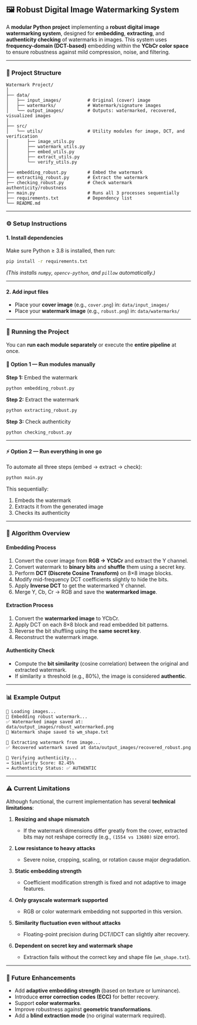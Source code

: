 ## 🖼️ Robust Digital Image Watermarking System

A **modular Python project** implementing a **robust digital image watermarking system**, designed for **embedding**, **extracting**, and **authenticity checking** of watermarks in images.
This system uses **frequency-domain (DCT-based)** embedding within the **YCbCr color space** to ensure robustness against mild compression, noise, and filtering.

---

### 📁 Project Structure

```
Watermark Project/
│
├── data/
│   ├── input_images/          # Original (cover) image
│   ├── watermarks/            # Watermark/signature images
│   └── output_images/         # Outputs: watermarked, recovered, visualized images
│
├── src/
│   └── utils/                 # Utility modules for image, DCT, and verification
│       ├── image_utils.py
│       ├── watermark_utils.py
│       ├── embed_utils.py
│       ├── extract_utils.py
│       └── verify_utils.py
│
├── embedding_robust.py        # Embed the watermark
├── extracting_robust.py       # Extract the watermark
├── checking_robust.py         # Check watermark authenticity/robustness
├── main.py                    # Runs all 3 processes sequentially
├── requirements.txt           # Dependency list
└── README.md
```

---

### ⚙️ Setup Instructions

#### **1. Install dependencies**

Make sure Python ≥ 3.8 is installed, then run:

```bash
pip install -r requirements.txt
```

*(This installs `numpy`, `opencv-python`, and `pillow` automatically.)*

---

#### **2. Add input files**

* Place your **cover image** (e.g., `cover.png`) in:
  `data/input_images/`
* Place your **watermark image** (e.g., `robust.png`) in:
  `data/watermarks/`

---

### 🧩 Running the Project

You can **run each module separately** or execute the **entire pipeline** at once.

#### 🧱 Option 1 — Run modules manually

**Step 1:** Embed the watermark

```bash
python embedding_robust.py
```

**Step 2:** Extract the watermark

```bash
python extracting_robust.py
```

**Step 3:** Check authenticity

```bash
python checking_robust.py
```

---

#### ⚡ Option 2 — Run everything in one go

To automate all three steps (embed → extract → check):

```bash
python main.py
```

This sequentially:

1. Embeds the watermark
2. Extracts it from the generated image
3. Checks its authenticity

---

### 🧠 Algorithm Overview

#### **Embedding Process**

1. Convert the cover image from **RGB → YCbCr** and extract the Y channel.
2. Convert watermark to **binary bits** and **shuffle** them using a secret key.
3. Perform **DCT (Discrete Cosine Transform)** on 8×8 image blocks.
4. Modify mid-frequency DCT coefficients slightly to hide the bits.
5. Apply **Inverse DCT** to get the watermarked Y channel.
6. Merge Y, Cb, Cr → RGB and save the **watermarked image**.

#### **Extraction Process**

1. Convert the **watermarked image** to YCbCr.
2. Apply DCT on each 8×8 block and read embedded bit patterns.
3. Reverse the bit shuffling using the **same secret key**.
4. Reconstruct the watermark image.

#### **Authenticity Check**

* Compute the **bit similarity** (cosine correlation) between the original and extracted watermark.
* If similarity ≥ threshold (e.g., 80%), the image is considered **authentic**.

---

### 📊 Example Output

```
🔹 Loading images...
🔹 Embedding robust watermark...
✅ Watermarked image saved at: data/output_images/robust_watermarked.png
📝 Watermark shape saved to wm_shape.txt

🔹 Extracting watermark from image...
✅ Recovered watermark saved at data/output_images/recovered_robust.png

🔹 Verifying authenticity...
→ Similarity Score: 82.45%
→ Authenticity Status: ✅ AUTHENTIC
```

---

### ⚠️ Current Limitations

Although functional, the current implementation has several **technical limitations**:

1. **Resizing and shape mismatch**

   * If the watermark dimensions differ greatly from the cover, extracted bits may not reshape correctly (e.g., `(1554 vs 13680)` size error).

2. **Low resistance to heavy attacks**

   * Severe noise, cropping, scaling, or rotation cause major degradation.

3. **Static embedding strength**

   * Coefficient modification strength is fixed and not adaptive to image features.

4. **Only grayscale watermark supported**

   * RGB or color watermark embedding not supported in this version.

5. **Similarity fluctuation even without attacks**

   * Floating-point precision during DCT/IDCT can slightly alter recovery.

6. **Dependent on secret key and watermark shape**

   * Extraction fails without the correct key and shape file (`wm_shape.txt`).

---

### 🚀 Future Enhancements

* Add **adaptive embedding strength** (based on texture or luminance).
* Introduce **error correction codes (ECC)** for better recovery.
* Support **color watermarks**.
* Improve robustness against **geometric transformations**.
* Add a **blind extraction mode** (no original watermark required).
